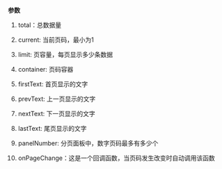 **参数**

1. total：总数据量

2. current: 当前页码，最小为1

3. limit: 页容量，每页显示多少条数据

4. container: 页码容器

5. firstText: 首页显示的文字

6. prevText: 上一页显示的文字

7. nextText: 下一页显示的文字

8. lastText: 尾页显示的文字

9. panelNumber: 分页面板中，数字页码最多有多少个

10. onPageChange：这是一个回调函数，当页码发生改变时自动调用该函数